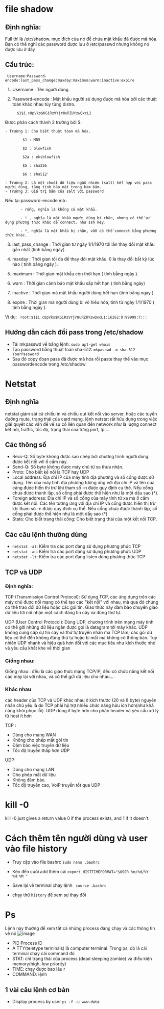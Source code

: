 # file shadow
## Định nghĩa: 
Full thì là /etc/shadow. mục đích của nó để chứa mật khẩu đã được mã hóa. Bạn có thể nghĩ các password được lưu ở /etc/passwd
nhưng không nó được lưu ở đây

## Cấu trúc:
` Username:Password-encode:last_pass_change:maxday:maximum:warn:inactive:expire`

1. Username : Tên người dùng.
2. Password-encode : Mật khẩu người sử dụng được mã hóa bởi các thuật toán khác nhau tùy từng distro.

         $1$i.c8pVks$KGiRzVYjr8uRZUYzwQxcL1
         
  Được phân cách thành 3 trường bởi $.
  
    - Trường 1: Cho biết thuật tóan mã hóa.
    
            $1 : MD5
            
            $2 : blowfish
            
            $2a : eksblowfish
            
            $5 : sha256
            
            $6 : sha512'
            
    - Trường 2: Là một chuỗi dữ liệu ngẫu nhiên (salt) kết hợp với pass người dùng, tăng tính bảo mật trong hàm băm.
    - Trường 3: Giá trị băm của salt với password

  Nếu tại password-encode mà :
  
           - rỗng, nghĩa là không có mật khẩu.
           
           - ! , nghĩa là mật khẩu người dùng bị chặn, nhưng có thể sử dụng phương thức khác để connect, như ssh key.
           
           - *, nghĩa là mật khẩu bị chặn, vẫn có thể connect bằng phương thức khác.

3. last_pass_change : Thời gian từ ngày 1/1/1970 tới lần thay đổi mật khẩu gần nhất (tính bằng ngày).

4. maxday : Thời gian tối đa để thay đôi mật khẩu. 0 là thay đổi bất kỳ lúc nào ( tính bằng ngày ).

5. maximum : Thời gian mật khẩu còn thời hạn ( tính bằng ngày ).

6. warn : Thời gian cảnh báo mật khẩu sắp hết hạn ( tính bằng ngày)

7. inactive : Thời gian mà mật khẩu người dùng hết hạn (tính bằng ngày )

8. expire : Thời gian mà người dùng bị vô hiêu hóa, tính từ ngày 1/1/1970 ( tính bằng ngày ).

Ví dụ:
` root:$1$i.c8pVks$KGiRzVYjr8uRZUYzwQxcL1:16262:0:99999:7:::`

## Hướng dẫn cách đổi pass trong /etc/shadow
- Tải mkpasswd về bằng lệnh: `sudo apt-get whois`
- Tạo password bằng thuật toán sha-512: `mkpasswd -m sha-512 YourPassword`
- Sau đó copy đoạn pass đã được mã hóa rồi paste thay thế vào mục passwordencode trong /etc/shadow

# Netstat 
## Định nghĩa
netstat giám sát cả chiều in và chiều out kết nối vào server, hoặc các tuyến đường route, trạng thái của card mạng.
lệnh netstat rất hữu dụng trong việc giải quyết các vấn đề về sự cố liên quan đến network như là lượng connect kết nối, traffic, tốc độ, trạng thái của từng port, Ip …
## Các thông số
- Recv-Q: Số byte không được sao chép bởi chương trình người dùng được kết nối với ổ cắm này.
- Send-Q: Số byte không được máy chủ từ xa thừa nhận.
- Proto: Cho biết kế nối là TCP hay UDP
- Local address: Địa chỉ IP của máy tính địa phương và số cổng được sử dụng. Tên của máy tính địa phương tương ứng với địa chỉ IP và tên của cảng được hiển thị trừ khi tham số -n được quy định cụ thể. Nếu cổng chưa được thành lập, số cổng phải được thể hiện như là một dấu sao (*).
- Foreign address: Địa chỉ IP và số cổng của máy tính từ xa mà ổ cắm được kết nối. Các tên tương ứng với địa chỉ IP và cổng được hiển thị trừ khi tham số -n được quy định cụ thể. Nếu cổng chưa được thành lập, số cổng phải được thể hiện như là một dấu sao (*)
- State: Cho biết trang thái cổng: Cho biết trạng thái của một kết nối TCP. 
## Các câu lệnh thường dùng
- `netstat -at`: Kiểm tra các port đang sử dụng phương phức TCP
- `netstat -au`: Kiểm tra các port đang sử dụng phương phức UDP
- `netstat -lt`: Kiểm tra các port đang listen dùng phương thức TCP

## TCP và UDP
### Định nghĩa:
TCP (Transmission Control Protocol): Sử dụng TCP, các ứng dụng trên các máy chủ được nối mạng có thể tạo các "kết nối" với nhau, mà qua đó chúng có thể trao đổi dữ liệu hoặc các gói tin. Giao thức này đảm bảo chuyển giao dữ liệu tới nơi nhận một cách đáng tin cậy và đúng thứ tự. 

UDP (User Control Protocol): Dùng UDP, chương trình trên mạng máy tính có thể gởi những dữ liệu ngắn được gọi là datagram tới máy khác. UDP không cung cấp sự tin cậy và thứ tự truyền nhận mà TCP làm; các gói dữ liệu có thể đến không đúng thứ tự hoặc bị mất mà không có thông báo. Tuy nhiên UDP nhanh và hiệu quả hơn đối với các mục tiêu như kích thước nhỏ và yêu cầu khắt khe về thời gian

### Giống nhau:
Giống nhau : đều là các giao thức mạng TCP/IP, đều có chức năng kết nối các máy lại với nhau, và có thể gửi dữ liệu cho nhau....
### Khác nhau

các header của TCP và UDP khác nhau ở kích thước (20 và 8 byte) nguyên nhân chủ yếu là do TCP phải hộ trợ nhiều chức năng hữu ích hơn(như khả năng khôi phục lỗi). UDP dùng ít byte hơn cho phần header và yêu cầu xử lý từ host ít hơn

TCP :
- Dùng cho mạng WAN
- Không cho phép mất gói tin
- Đảm bảo việc truyền dữ liệu
- Tốc độ truyền thấp hơn UDP

UDP:
- Dùng cho mạng LAN
- Cho phép mất dữ liệu
- Không đảm bảo.
- Tốc độ truyền cao, VolP truyền tốt qua UDP
# kill -0
kill -0 <pid> just gives a return value 0 if the process exists, and 1 if it doesn't.

# Cách thêm tên người dùng và user vào file history
- Truy cập vào file bashrc
` sudo nano .bashrc `

- Kéo đến cuối add thêm cái 
` export HISTTIMEFORMAT="$USER %m/%d/%Y %H:%M " `

- Save lại về terminal chạy lệnh 
` source .bashrc`

- chạy thử `history` để xem sự thay đổi


# Ps
Lệnh này thường để xem tất cả những process đang chạy và các thông tin về nó
![image](https://user-images.githubusercontent.com/45547213/50621040-ee777400-0f35-11e9-8f8b-8038a6477ae0.png)

- PID Process ID
- A TTY(teletype terminals) là computer terminal. Trong ps, đó là cái terminal chạy cái command đó 
- STAT: chỉ trạng thái của process (dead sleeping zombie) và điều kiện memory(high, low priority)
- TIME: chạy được bao lâu r
- COMMAND: lệnh
## 1 vài câu lệnh cơ bản
- Display process by user
` ps -f -u www-data `
